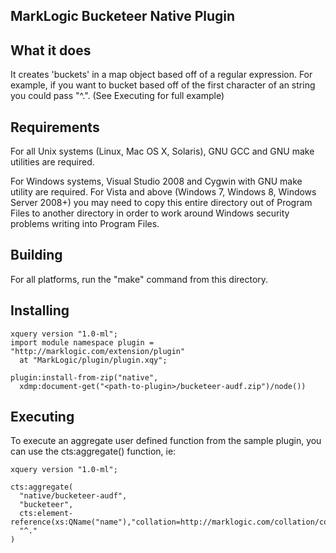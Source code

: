 MarkLogic Bucketeer Native Plugin
-----------------------------------

What it does
------------
It creates 'buckets' in a map object based off of a regular expression. For example,
if you want to bucket based off of the first character of an string you could pass 
"^.". (See Executing for full example)

Requirements
------------

For all Unix systems (Linux, Mac OS X, Solaris), GNU GCC and GNU make utilities
are required.

For Windows systems, Visual Studio 2008 and Cygwin with GNU make utility are
required. For Vista and above (Windows 7, Windows 8, Windows Server 2008+) you
may need to copy this entire directory out of Program Files to another directory
in order to work around Windows security problems writing into Program Files.


Building
--------

For all platforms, run the "make" command from this directory.


Installing
----------
```xquery
xquery version "1.0-ml";
import module namespace plugin = "http://marklogic.com/extension/plugin"
  at "MarkLogic/plugin/plugin.xqy";

plugin:install-from-zip("native",
  xdmp:document-get("<path-to-plugin>/bucketeer-audf.zip")/node())
```

Executing
---------

To execute an aggregate user defined function from the sample plugin, you can
use the cts:aggregate() function, ie:

```xquery
xquery version "1.0-ml";

cts:aggregate(
  "native/bucketeer-audf", 
  "bucketeer", 
  cts:element-reference(xs:QName("name"),"collation=http://marklogic.com/collation/codepoint"),
  "^."
)
```


